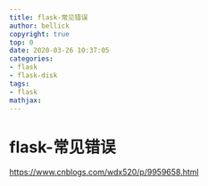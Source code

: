```yaml
---
title: flask-常见错误
author: bellick
copyright: true
top: 0
date: 2020-03-26 10:37:05
categories:
- flask
- flask-disk
tags:
- flask
mathjax:
---
```


# flask-常见错误

https://www.cnblogs.com/wdx520/p/9959658.html


